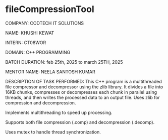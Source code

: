 # fileCompressionTool
COMPANY: CODTECH IT SOLUTIONS

NAME: KHUSHI KEWAT

INTERN: CT08WOR

DOMAIN: C++ PROGRAMMING

BATCH DURATION: feb 25th, 2025 to march 25TH, 2025

MENTOR NAME: NEELA SANTOSH KUMAR

DESCRIPTION OF TASK PERFORMED:
This C++ program is a multithreaded file compressor and decompressor using the zlib library. It divides a file into 16KB chunks, compresses or decompresses each chunk in parallel using threads, and then writes the processed data to an output file.
Uses zlib for compression and decompression.

Implements multithreading to speed up processing.

Supports both file compression (.comp) and decompression (.decomp).

Uses mutex to handle thread synchronization.

